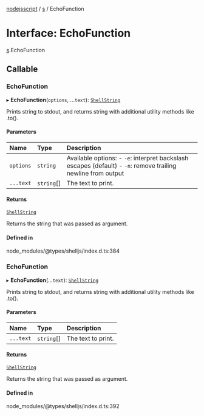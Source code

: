 [nodejsscript](../README.md) / [s](../modules/s.md) / EchoFunction

# Interface: EchoFunction

[s](../modules/s.md).EchoFunction

## Callable

### EchoFunction

▸ **EchoFunction**(`options`, ...`text`): [`ShellString`](../modules/s.md#shellstring)

Prints string to stdout, and returns string with additional utility methods like .to().

#### Parameters

| Name | Type | Description |
| :------ | :------ | :------ |
| `options` | `string` | Available options:        - `-e`: interpret backslash escapes (default)        - `-n`: remove trailing newline from output |
| `...text` | `string`[] | The text to print. |

#### Returns

[`ShellString`](../modules/s.md#shellstring)

Returns the string that was passed as argument.

#### Defined in

node_modules/@types/shelljs/index.d.ts:384

### EchoFunction

▸ **EchoFunction**(...`text`): [`ShellString`](../modules/s.md#shellstring)

Prints string to stdout, and returns string with additional utility methods like .to().

#### Parameters

| Name | Type | Description |
| :------ | :------ | :------ |
| `...text` | `string`[] | The text to print. |

#### Returns

[`ShellString`](../modules/s.md#shellstring)

Returns the string that was passed as argument.

#### Defined in

node_modules/@types/shelljs/index.d.ts:392
